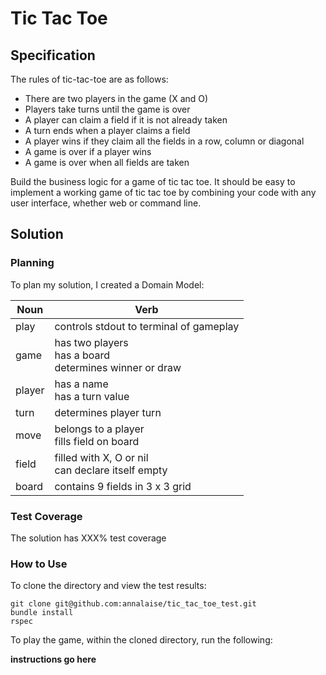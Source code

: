 # Tic Tac Toe

## Specification

The rules of tic-tac-toe are as follows:

* There are two players in the game (X and O)
* Players take turns until the game is over
* A player can claim a field if it is not already taken
* A turn ends when a player claims a field
* A player wins if they claim all the fields in a row, column or diagonal
* A game is over if a player wins
* A game is over when all fields are taken

Build the business logic for a game of tic tac toe. It should be easy to implement a working game of tic tac toe by combining your code with any user interface, whether web or command line.

## Solution

### Planning

To plan my solution, I created a Domain Model:

|Noun | Verb |
|--------|--------|
| play | controls stdout to terminal of gameplay |
| game | has two players <br> has a board <br> determines winner or draw |
| player | has a name <br> has a turn value |
| turn | determines player turn |
| move | belongs to a player <br> fills field on board |
| field | filled with X, O or nil <br> can declare itself empty |
| board | contains 9 fields in 3 x 3 grid |

### Test Coverage

The solution has XXX% test coverage

### How to Use

To clone the directory and view the test results:
```
git clone git@github.com:annalaise/tic_tac_toe_test.git
bundle install
rspec
```

To play the game, within the cloned directory, run the following:

**instructions go here**
